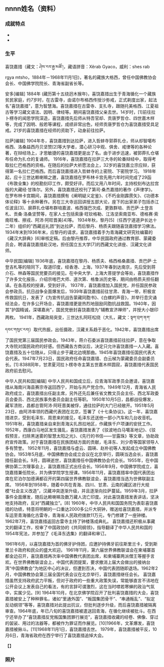 ## nnnn姓名（资料）

### 成就特点

- ​
- ​


### 生平

喜饶嘉措（藏文：ཤེས་རབ་རྒྱ་མཚོ་།，藏语拼音：Xêrab Gyaco，威利：shes rab rgya mtsho，1884年－1968年11月1日)，著名的藏族大格西，曾任中国佛教协会会长、中国佛学院院长、青海省副省长等。



安多[编辑]
1884年 (藏历第十五绕迥木猴年)，喜饶嘉措出生于青海循化一个藏族贫民家庭，约7岁时，在古雷寺，由诺尔布格西传授沙弥戒，正式剃度出家，起法名"喜饶嘉措"，意为智慧海。喜饶嘉措在古雷寺、支扎寺，跟随托美格西、江夏祖古等学习藏文语法、因明、律经等。期间喜饶嘉措父亲去世。14岁时，[1]前往拉卜楞寺的闻思学院深造，喜饶嘉措先后师从特吾官却、贡唐罗哲仓、四世嘉木样等，完成了因明、般若等课程，成绩非常出色，经师贡唐罗哲仓为喜饶嘉措受具足戒。21岁的喜饶嘉措在经师的资助下，动身前往拉萨。



拉萨[编辑]
1904年冬，喜饶嘉措到达拉萨，进入哲蚌寺郭莽扎仓，师从却智噶布格西、洛桑益西丹贝坚赞[2]等大学者，潜心研习中观、俱舍、戒律等的各种论著，在辩经场上，才思敏捷的喜饶嘉措更是出了名。由于进步迅速，被郭莽扎仓堪布任命为扎仓的复诵师。
1916年，喜饶嘉措在拉萨三大寺的轮番辩经中，取得考取拉仁巴格西的资格。在随后的拉萨大祈愿法会上，32岁的喜饶嘉立宗应辩，获得第一名拉仁巴格西。而后喜饶嘉措进入哲蚌寺的上密院、下密院学习。
1918年起，应十三世达赖喇嘛之邀，喜饶嘉措在罗布林卡宫先用六年时间完成了29函《布敦全集》的校勘刻印工作，颇受好评。而后又用八年时间，主持校刻布达拉宫版的大藏经·甘珠尔。另外，喜饶嘉措还校刊了第司·桑杰嘉措的著作《声律学》。
在罗布林卡宫期间，喜饶嘉措撰有《阐明疑义定鉴》、《不朽金刚霹雳矢》、《功德本体论释》等十余种著作。另在三大寺巡回讲授五部大论，座下的出家弟子包括赤江任波且[3]、廓莽扎仓堪布群培嘉波、格西强巴次成、更敦群培、贡巴萨·土登吉札、贡桑·洛桑坚赞等，在家人士包括索康·旺钦格勒、江洛坚索南亚布、德格赛·索南旺堆、擦戎、阿沛·阿旺晋美[4]等。
1934年秋，黎丹[5]（任西宁道道尹长达十二年）组织的"西藏巡礼团"到达拉萨，而后黎丹、杨质夫跟随喜饶嘉措学习佛法。1934年末到1936年末，应黎丹的请求，喜饶嘉措着手为青海藏文研究社编纂的《藏汉大辞典》[6]审核定稿。后由黎丹推荐，中华民国政府通过教育部、蒙藏委员会，聘请喜饶嘉措赴汉地，担任国立五大学[7]的西藏文化讲座、汉藏文化讲师。



中华民国[编辑]
1936年底，喜饶嘉措在黎丹、杨质夫、格西格桑嘉措、贡巴萨·土登吉札等的陪同下，取道印度，经香港、上海，1937年春到达南京，先后受到蒋介石、林森等国民党要员的接见。在中央大学、上海大菩提学会等处，喜饶嘉措作了许多文化报告，介绍宗喀巴大师、道次第、格鲁派历史等，期间由杨质夫担任翻译。在各高校的授课，受到好评。
1937年，喜饶嘉措加入国民党，并任国民参政会参政员。抗日战争全面爆发后，1939年喜饶嘉措前往甘肃、青海一带，积极宣传救国抗日，发表了《为宣传抗战告蒙藏同胞书》、《白螺的声音》，并举行息灾诵经法会，在许多公开场合，喜饶嘉措更是热烈地鼓励同胞抗战救国。1940年，因其"护国精诚，深堪嘉尚"，国民党册封喜饶嘉措为"辅教宣济禅师"，并授大小银印两枚。
1941年，西藏政局突变，三世达扎阿旺松绕（大扎，藏文：སྟག་བྲག་ནག་དབང་གསུང་རབ།）取代热振，出任摄政，汉藏关系趋于恶化。1942年，喜饶嘉措出席了国民党第三届国民参政会。1943年，蒋介石委派喜饶嘉措前往拉萨，意在争取大寺院对国民政府的好感。但西藏各方商议后，决定只允许喜饶嘉措一人入藏。喜饶嘉措及五十位随从，只得止步于藏北边境那曲。1945年喜饶嘉措任国民代表大会代表。1947年7月23日，国民政府任命喜饶嘉错、白云梯为蒙藏委员会副委员长。[1]:8388同年，甘肃夏河拉卜楞寺寺主第五世嘉木样圆寂，喜饶嘉措代表国民政府前去慰问。



中华人民共和国[编辑]
中华人民共和国成立后，应青海军政季员会邀请，喜饶嘉措从海南兴海县赛宗寺返回西宁，开始与共产党合作。1949年12月，青海省人民政府成立，喜饶嘉措出任副主席，另外还先后兼任省文教文员会主任、西北军政委员会委员、西北民族事务委员会副主任等职。
1950年10月5日，昌都战役爆发，藏军溃败，昌都总管阿沛·阿旺晋美被俘，通往拉萨的大门已经敞开。1951年5月23日，由阿沛率领的西藏代表团在北京，签署了《十七条协议》。这一年，喜饶嘉措进京，受到毛泽东、周恩来的接见，毛泽东还送他一部小汽车和几台收音机。1951年秋，喜饶嘉措亲自来到青海尖扎昂拉地区，作藏族千户项谦的安抚工作。1952年，西康白马地区发生骚乱，喜饶嘉措发表了《驳波地白马噶圣地记》、《驳假预言，扫除黑迷雾的智慧太阳之光》、《先行的书信——甘露珠》等文章，协助政府宣传政策。对于喜饶嘉措在民族团结方面的贡献，毛泽东、刘少奇等国家领导人多有赞誉。
1952年11月，喜饶嘉措与虚云、圆瑛、赵朴初等人发起成立中国佛教协会。1953年5月底，中国佛教协会成立会议在北京举行，圆瑛当选会长，喜饶嘉措任副会长。9月，圆瑛逝世，喜饶嘉措任中国佛教协会代会长。1955年，在中国佛协第二次理事会上，喜饶嘉措正式出任会长。1956年9月，中国佛学院成立，喜饶嘉措兼任院长，并为佛学院学生授课。1956年11月，喜饶嘉措率中国代表团出席在尼泊尔加德满都召开的第四届世界佛教联谊会，喜饶嘉措当选为世佛联副主席。
1956年到1958年，随着中共在青海、四川、甘肃、云南的藏区进行大规模“社会主义改造”，汉藏冲突逐渐升级，并且逐渐向拉萨蔓延。1959年3月，拉萨事件全面爆发，随后达赖喇嘛及数万藏人流亡印度。对此喜饶嘉措发表讲话，坚决地支持政府，反对“西藏独立”。[8]
1960年，中华人民共和国国务院为表彰喜饶嘉措的功绩，特意将明朝的一口重达2000多公斤大铜钟，赠送给喜饶嘉措，并派专车运至青海循化古雷寺，青海省人民政府拨款11万元，专门修建了一座钟楼。1962年7月，喜饶嘉措返回古雷寺主持了钟楼落成典礼。
喜饶嘉措还积极从事藏文的翻译工作，校审了中国政协的《共同纲领》，指导翻译了中华人民共和国的1954年宪法，并参加了《毛泽东选集》的翻译和审订。



1961年6月，以喜饶嘉措为首的佛牙护侍团，应邀护持佛牙前往斯里兰卡，受到斯里兰卡政府和民众的盛大欢迎。 1961年11月，第六届世界佛教联谊会在柬埔寨首都金边召开，喜饶嘉措再次率中国佛教代表团出席，和柬埔寨两派僧王等握手言欢。在世界佛教联谊会上，中国代表团提案，要求撤消上届大会做出的接纳台湾“中国佛教会”为地区中心的决议，但遭到否决，中国代表团随即退场。1962年2月，中国佛教协会第三届全国代表会议在北京举行，喜饶嘉措继任会长。
喜饶嘉措虽然支持政府武力平叛，但对于政府的一些重大政策失误，常能够直言不讳地在公开会议上发表自己的看法，有的言辞可谓激烈，这在当时噤若寒蝉的政治气氛中，实属少见。[9]
1964年10月，在北京佛学院召开了批判喜饶嘉措的大会，喜饶嘉措被安上了种种罪名，诸如“里通外国”、“叛国集团骨干”、“串通叛乱”、“拟定反动纲领”等等，喜饶嘉措对此提出抗议，但批判逐步升级，而后喜饶嘉措被隔离审查。1964年底，年已八旬的喜饶嘉措被遣送回青海，在循化继续被批斗。在西宁还举办了“喜饶嘉措反党叛国集团罪行展览”，喜饶嘉措收藏的经卷、佛像、穿过的袈裟、用过的法器等，都被作为罪证而作展览。[10]1966年，文革爆发，喜饶嘉措被揪斗。[11]1968年11月1日，喜饶嘉措去世。
1979年，喜饶嘉措被平反，10月6日，青海省政府在西宁举行了喜饶嘉措追悼大会。

【】

### 照片

